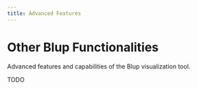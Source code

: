 ```yaml
---
title: Advanced Features
---
```

# Other Blup Functionalities

Advanced features and capabilities of the Blup visualization tool.

TODO
